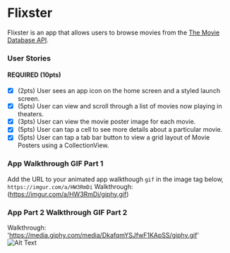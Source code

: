 # Flixster

Flixster is an app that allows users to browse movies from the [The Movie Database API](http://docs.themoviedb.apiary.io/#).


### User Stories
#### REQUIRED (10pts)
- [x] (2pts) User sees an app icon on the home screen and a styled launch screen.
- [x] (5pts) User can view and scroll through a list of movies now playing in theaters.
- [x] (3pts) User can view the movie poster image for each movie.
- [x] (5pts) User can tap a cell to see more details about a particular movie.
- [x] (5pts) User can tap a tab bar button to view a grid layout of Movie Posters using a CollectionView.

### App Walkthrough GIF Part 1
Add the URL to your animated app walkthough `gif` in the image tag below, `https://imgur.com/a/HW3RmDi`
Walkthrough:
(https://imgur.com/a/HW3RmDi/giphy.gif)

### App Part 2 Walkthrough GIF Part 2
Walkthrough: 'https://media.giphy.com/media/DkafqmYSJfwF1KApSS/giphy.gif'
![Alt Text](https://media.giphy.com/media/DkafqmYSJfwF1KApSS/giphy.gif)
